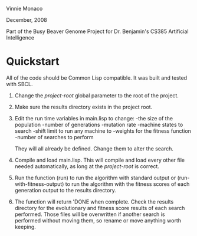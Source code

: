 Vinnie Monaco

December, 2008

Part of the Busy Beaver Genome Project
for Dr. Benjamin's CS385 Artificial Intelligence

# Quickstart

All of the code should be Common Lisp compatible. It was built and
tested with SBCL.

1. Change the *project-root* global parameter to the root of the 
	project.

2. Make sure the results directory exists in the project root.

3. Edit the run time variables in main.lisp to change:
	-the size of the population
	-number of generations
	-mutation rate
	-machine states to search
	-shift limit to run any machine to
	-weights for the fitness function
	-number of searches to perform
	
	They will all already be defined. Change them to alter the search.
	
4. Compile and load main.lisp. This will compile and load every other
	file needed automatically, as long at the *project-root* is correct.
	
5. Run the function (run) to run the algorithm with standard output or 
	(run-with-fitness-output) to run the algorithm with the fitness
	scores of each generation output to the results directory.
	
6. The function will return 'DONE when complete. Check the results
	directory for the evolutionary and fitness score results of each
	search performed. Those files will be overwritten if another search
	is performed without moving them, so rename or move anything worth
	keeping.
